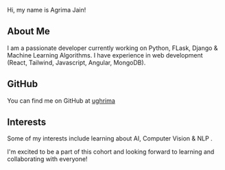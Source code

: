 Hi, my name is Agrima Jain!

## About Me
I am a passionate developer currently working on Python, FLask, Django & Machine Learning Algorithms. I have experience in web development (React, Tailwind, Javascript, Angular, MongoDB).

## GitHub
You can find me on GitHub at [ughrima](https://github.com/ughrima)

## Interests
Some of my interests include learning about AI, Computer Vision & NLP .

I'm excited to be a part of this cohort and looking forward to learning and collaborating with everyone!